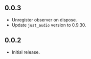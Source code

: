 ## 0.0.3

* Unregister observer on dispose.
* Update `just_audio` version to 0.9.30.

## 0.0.2

* Initial release.
